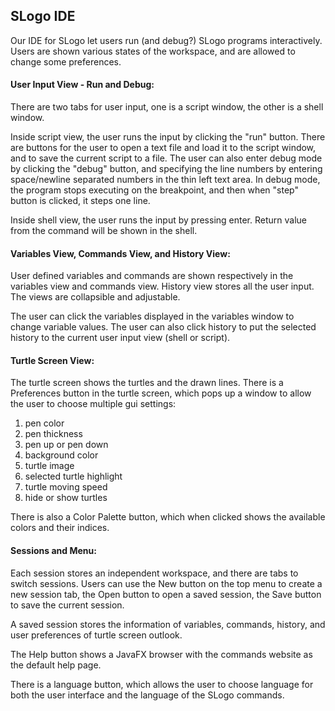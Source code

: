 ## SLogo IDE

Our IDE for SLogo let users run (and debug?) SLogo programs interactively. Users are shown various states of the workspace, and are allowed to change some preferences.

#### User Input View - Run and Debug:

There are two tabs for user input, one is a script window, the other is a shell window. 

Inside script view, the user runs the input by clicking the "run" button. There are buttons for the user to open a text file and load it to the script window, and to save the current script to a file. The user can also enter debug mode by clicking the "debug" button, and specifying the line numbers by entering space/newline separated numbers in the thin left text area. In debug mode, the program stops executing on the breakpoint, and then when "step" button is clicked, it steps one line.

Inside shell view, the user runs the input by pressing enter. Return value from the command will be shown in the shell.

#### Variables View, Commands View, and History View:

User defined variables and commands are shown respectively in the variables view and commands view. History view stores all the user input. The views are collapsible and adjustable.

The user can click the variables displayed in the variables window to change variable values. The user can also click history to put the selected history to the current user input view (shell or script).

#### Turtle Screen View:

The turtle screen shows the turtles and the drawn lines. There is a Preferences button in the turtle screen, which pops up a window to allow the user to choose multiple gui settings: 
1. pen color  
2. pen thickness  
3. pen up or pen down
4. background color
5. turtle image
6. selected turtle highlight
7. turtle moving speed
8. hide or show turtles

There is also a Color Palette button, which when clicked shows the available colors and their indices.

#### Sessions and Menu:

Each session stores an independent workspace, and there are tabs to switch sessions. Users can use the New button on the top menu to create a new session tab, the Open button to open a saved session, the Save button to save the current session.

A saved session stores the information of variables, commands, history, and user preferences of turtle screen outlook. 

The Help button shows a JavaFX browser with the commands website as the default help page.

There is a language button, which allows the user to choose language for both the user interface and the language of the SLogo commands.